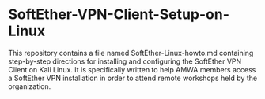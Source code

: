 # SoftEther-VPN-Client-Setup-on-Linux
This repository contains a file named SoftEther-Linux-howto.md containing step-by-step directions for installing and configuring the SoftEther VPN Client on Kali Linux.  It is specifically written to help AMWA members access a SoftEther VPN installation in order to attend remote workshops held by the organization.
